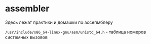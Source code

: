 # assembler
Здесь лежат практики и домашки по ассепмблеру

`/usr/include/x86_64-linux-gnu/asm/unistd_64.h` - таблица номеров системных вызовов
